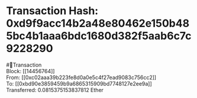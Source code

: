 
Transaction Hash: 0xd9f9acc14b2a48e80462e150b485bc4b1aaa6bdc1680d382f5aab6c7c9228290
====================================================================================
  
#💸Transaction  
Block: [[14456764]]  
From: [[0xc02aaa39b223fe8d0a0e5c4f27ead9083c756cc2]]  
To: [[0xbd90e3859459b9a6865315909bd7748127e2ee9a]]  
Transferred: 0.0815375153837812 Ether